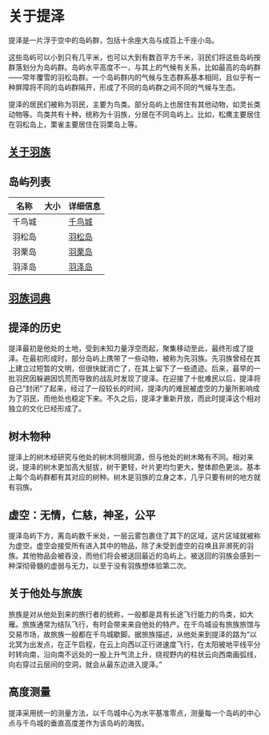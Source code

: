 # 关于提泽

提泽是一片浮于空中的岛屿群，包括十余座大岛与成百上千座小岛。

这些岛屿可以小到只有几平米，也可以大到有数百平方千米，羽民们将这些岛屿按群落划分为岛屿群。岛屿水平高度不一，与其上的气候有关系，比如最高的岛屿群——常年覆雪的羽松岛群。一个岛屿群内的气候与生态群系基本相同，且似乎有一种屏障将不同的岛屿群隔开，形成了不同的岛屿群之间不同的气候与生态。

提泽的居民们被称为羽民，主要为鸟类。部分岛屿上也居住有其他动物，如灵长类动物等。鸟类共有十种，统称为十羽族，分居在不同岛屿上。比如，松鹰主要居住在羽松岛上，栗雀主要居住在羽栗岛上等。

## [关于羽族](./featherRace.md)
## 岛屿列表

|名称|大小|详细信息|
|--|--|--|
|千鸟城| |[千鸟城](./islands/birdsCity.md)|
|羽松岛| |[羽松岛](./islands/feapineIsland.md)|
|羽栗岛| |[羽栗岛](./islands/feachestnutIsland.md)|
|羽泽岛| |[羽泽岛](./islands/swampIsland.md)|

## [羽族词典](./dictionary.md)
## 提泽的历史
提泽最初是他处的土地，受到未知力量浮空而起，聚集移动至此，最终形成了提泽。在最初形成时，部分岛屿上携带了一些动物，被称为先羽族。先羽族曾经在其上建立过短暂的文明，但很快就消亡了，在其上留下了一些遗迹。后来，最早的一批羽民因躲避因饥荒而导致的战乱时发现了提泽。在迎接了十批难民以后，提泽将自己“封闭”了起来，经过了一段较长的时间，提泽内的难民被虚空的力量所影响成为了羽民，而他处也稳定下来。不久之后，提泽才重新开放，而此时提泽这个相对独立的文化已经形成了。
## 树木物种
提泽上的树木经研究与他处的树木同根同源，但与他处的树木略有不同。相对来说，提泽的树木更加高大挺拔，树干更轻，叶片更均匀更大，整体颜色更淡。基本上每个岛屿群都有其对应的树种。树木是羽族的立身之本，几乎只要有树的地方就有羽族。
## 虚空：无情，仁慈，神圣，公平
提泽岛屿下方，离岛屿数千米处，一层云雾包裹住了其下的区域，这片区域就被称为虚空。虚空会接受所有进入其中的物品，除了未受到虚空的召唤且非濒死的羽族。其他物品会被吞没，而他们将会被送回最近的岛屿上。被送回的羽族会感到一种深彻骨髓的虚弱与无力，以至于没有羽族想体验第二次。
## 关于他处与旅族
旅族是对从他处到来的旅行者的统称，一般都是具有长途飞行能力的鸟类，如大雁。旅族通常为结队飞行，有时会带来来自他处的特产。在千鸟城设有旅族旅馆与交易市场，故旅族一般都在千鸟城歇脚。据旅族描述，从他处来到提泽的路为“以北冥为出发点，在正午启程，在云上向西以正行进速度飞行，在太阳被地平线平分时转向南，沿向南不远处的一股上升气流上升，绕视野内的柱状云向西南画弧线，向右穿过云层间的空洞，就会从最东边进入提泽。”
## 高度测量
提泽采用统一的测量方法，以千鸟城中心为水平基准零点，测量每一个岛屿的中心点与千鸟城的垂直高度差作为该岛屿的海拔。
